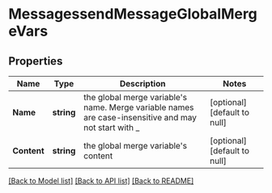 # MessagessendMessageGlobalMergeVars

## Properties
Name | Type | Description | Notes
------------ | ------------- | ------------- | -------------
**Name** | **string** | the global merge variable&#39;s name. Merge variable names are case-insensitive and may not start with _ | [optional] [default to null]
**Content** | **string** | the global merge variable&#39;s content | [optional] [default to null]

[[Back to Model list]](../README.md#documentation-for-models) [[Back to API list]](../README.md#documentation-for-api-endpoints) [[Back to README]](../README.md)


